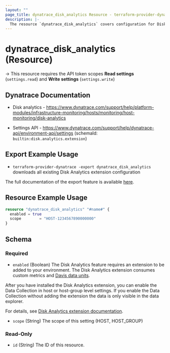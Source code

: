 ```yaml
---
layout: ""
page_title: dynatrace_disk_analytics Resource - terraform-provider-dynatrace"
description: |-
  The resource `dynatrace_disk_analytics` covers configuration for Disk Analytics extension
---
```


# dynatrace_disk_analytics (Resource)

-> This resource requires the API token scopes **Read settings** (`settings.read`) and **Write settings** (`settings.write`)

## Dynatrace Documentation

- Disk analytics - https://www.dynatrace.com/support/help/platform-modules/infrastructure-monitoring/hosts/monitoring/host-monitoring/disk-analytics 

- Settings API - https://www.dynatrace.com/support/help/dynatrace-api/environment-api/settings (schemaId: `builtin:disk.analytics.extension`)

## Export Example Usage

- `terraform-provider-dynatrace -export dynatrace_disk_analytics` downloads all existing Disk Analytics extension configuration

The full documentation of the export feature is available [here](https://registry.terraform.io/providers/dynatrace-oss/dynatrace/latest/docs/guides/export-v2).

## Resource Example Usage

```terraform
resource "dynatrace_disk_analytics" "#name#" {
  enabled = true
  scope        = "HOST-1234567890000000"
}
```

<!-- schema generated by tfplugindocs -->
## Schema

### Required

- `enabled` (Boolean) The Disk Analytics feature requires an extension to be added to your environment. The Disk Analytics extension consumes custom metrics and [Davis data units](https://www.dynatrace.com/support/help/shortlink/metric-cost-calculation).

After you have installed the Disk Analytics extension, you can enable the Data Collection in host or host-group level settings. If you enable the Data Collection without adding the extension the data is only visible in the data explorer.

For details, see [Disk Analytics extension documentation](https://dt-url.net/3a03v9v).
- `scope` (String) The scope of this setting (HOST, HOST_GROUP)

### Read-Only

- `id` (String) The ID of this resource.
 